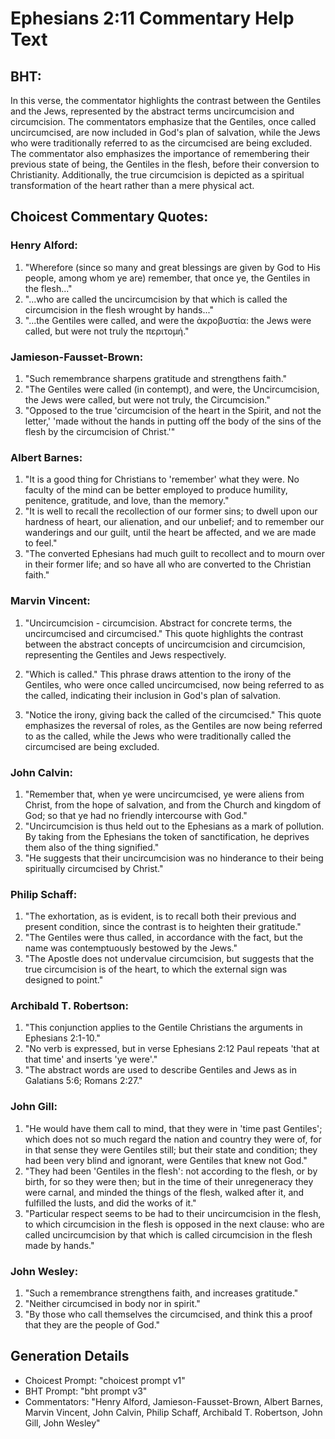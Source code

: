 # Ephesians 2:11 Commentary Help Text

## BHT:
In this verse, the commentator highlights the contrast between the Gentiles and the Jews, represented by the abstract terms uncircumcision and circumcision. The commentators emphasize that the Gentiles, once called uncircumcised, are now included in God's plan of salvation, while the Jews who were traditionally referred to as the circumcised are being excluded. The commentator also emphasizes the importance of remembering their previous state of being, the Gentiles in the flesh, before their conversion to Christianity. Additionally, the true circumcision is depicted as a spiritual transformation of the heart rather than a mere physical act.

## Choicest Commentary Quotes:
### Henry Alford:
1. "Wherefore (since so many and great blessings are given by God to His people, among whom ye are) remember, that once ye, the Gentiles in the flesh..."
2. "...who are called the uncircumcision by that which is called the circumcision in the flesh wrought by hands..."
3. "...the Gentiles were called, and were the ἀκροβυστία: the Jews were called, but were not truly the περιτομή."

### Jamieson-Fausset-Brown:
1. "Such remembrance sharpens gratitude and strengthens faith." 
2. "The Gentiles were called (in contempt), and were, the Uncircumcision, the Jews were called, but were not truly, the Circumcision." 
3. "Opposed to the true 'circumcision of the heart in the Spirit, and not the letter,' 'made without the hands in putting off the body of the sins of the flesh by the circumcision of Christ.'"

### Albert Barnes:
1. "It is a good thing for Christians to 'remember' what they were. No faculty of the mind can be better employed to produce humility, penitence, gratitude, and love, than the memory."
2. "It is well to recall the recollection of our former sins; to dwell upon our hardness of heart, our alienation, and our unbelief; and to remember our wanderings and our guilt, until the heart be affected, and we are made to feel."
3. "The converted Ephesians had much guilt to recollect and to mourn over in their former life; and so have all who are converted to the Christian faith."

### Marvin Vincent:
1. "Uncircumcision - circumcision. Abstract for concrete terms, the uncircumcised and circumcised." This quote highlights the contrast between the abstract concepts of uncircumcision and circumcision, representing the Gentiles and Jews respectively.

2. "Which is called." This phrase draws attention to the irony of the Gentiles, who were once called uncircumcised, now being referred to as the called, indicating their inclusion in God's plan of salvation.

3. "Notice the irony, giving back the called of the circumcised." This quote emphasizes the reversal of roles, as the Gentiles are now being referred to as the called, while the Jews who were traditionally called the circumcised are being excluded.

### John Calvin:
1. "Remember that, when ye were uncircumcised, ye were aliens from Christ, from the hope of salvation, and from the Church and kingdom of God; so that ye had no friendly intercourse with God."
2. "Uncircumcision is thus held out to the Ephesians as a mark of pollution. By taking from the Ephesians the token of sanctification, he deprives them also of the thing signified."
3. "He suggests that their uncircumcision was no hinderance to their being spiritually circumcised by Christ."

### Philip Schaff:
1. "The exhortation, as is evident, is to recall both their previous and present condition, since the contrast is to heighten their gratitude."
2. "The Gentiles were thus called, in accordance with the fact, but the name was contemptuously bestowed by the Jews."
3. "The Apostle does not undervalue circumcision, but suggests that the true circumcision is of the heart, to which the external sign was designed to point."

### Archibald T. Robertson:
1. "This conjunction applies to the Gentile Christians the arguments in Ephesians 2:1-10." 
2. "No verb is expressed, but in verse Ephesians 2:12 Paul repeats 'that at that time' and inserts 'ye were'." 
3. "The abstract words are used to describe Gentiles and Jews as in Galatians 5:6; Romans 2:27."

### John Gill:
1. "He would have them call to mind, that they were in 'time past Gentiles'; which does not so much regard the nation and country they were of, for in that sense they were Gentiles still; but their state and condition; they had been very blind and ignorant, were Gentiles that knew not God."
2. "They had been 'Gentiles in the flesh': not according to the flesh, or by birth, for so they were then; but in the time of their unregeneracy they were carnal, and minded the things of the flesh, walked after it, and fulfilled the lusts, and did the works of it."
3. "Particular respect seems to be had to their uncircumcision in the flesh, to which circumcision in the flesh is opposed in the next clause: who are called uncircumcision by that which is called circumcision in the flesh made by hands."

### John Wesley:
1. "Such a remembrance strengthens faith, and increases gratitude."
2. "Neither circumcised in body nor in spirit."
3. "By those who call themselves the circumcised, and think this a proof that they are the people of God."


## Generation Details
- Choicest Prompt: "choicest prompt v1"
- BHT Prompt: "bht prompt v3"
- Commentators: "Henry Alford, Jamieson-Fausset-Brown, Albert Barnes, Marvin Vincent, John Calvin, Philip Schaff, Archibald T. Robertson, John Gill, John Wesley"
